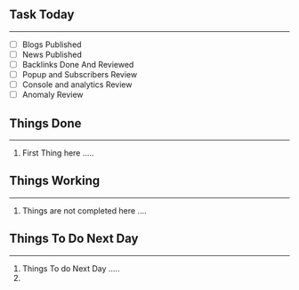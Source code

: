 
## Task Today
---
- [ ] Blogs Published
- [ ] News Published
- [ ] Backlinks Done And Reviewed
- [ ] Popup and Subscribers Review
- [ ] Console and analytics Review 
- [ ] Anomaly Review

## Things Done 
---
1.  First Thing here .....

## Things Working
---
1. Things are not completed here ....

## Things To Do Next Day 
---
1.  Things To do Next Day .....
2. 





